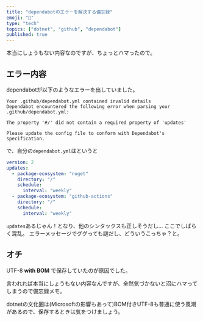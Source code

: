 ```yaml
---
title: "dependabotのエラーを解決する備忘録"
emoji: "🔧"
type: "tech"
topics: ["dotnet", "github", "dependabot"]
published: true
---
```


本当にしょうもない内容なのですが、ちょっとハマったので。 

## エラー内容

dependabotが以下のようなエラーを出していました。

```
Your .github/dependabot.yml contained invalid details
Dependabot encountered the following error when parsing your .github/dependabot.yml:

The property '#/' did not contain a required property of 'updates'

Please update the config file to conform with Dependabot's specification.
```

で、自分の`dependabot.yml`はというと

```yaml
version: 2
updates:
  - package-ecosystem: "nuget"
    directory: "/"
    schedule:
      interval: "weekly"
  - package-ecosystem: "github-actions"
    directory: "/"
    schedule:
      interval: "weekly"
```

`updates`あるじゃん！となり、他のシンタックスも正しそうだし… ここでしばらく混乱。
エラーメッセージでググっても謎だし、どういうこっちゃ？と。

## オチ
UTF-8 **with BOM** で保存していたのが原因でした。

言われれば本当にしょうもない内容なんですが、全然気づかないと沼にハマってしまうので備忘録メモ。

dotnetの文化圏は(Microsoftの影響もあって)BOM付きUTF-8も普通に使う風潮があるので、保存するときは気をつけましょう。
